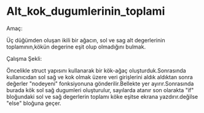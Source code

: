 # Alt_kok_dugumlerinin_toplami

Amaç:

Üç düğümden oluşan ikili bir ağacın, sol ve sag alt degerlerinin toplamının,kökün degerine eşit olup olmadığını bulmak.

Çalışma Şekli:

Öncelikle struct yapısını kullanarak bir kök-ağaç oluşturduk.Sonrasında kullanıcıdan sol sağ ve kok olmak üzere veri girişlerini aldık aldıktan sonra değerler "nodeyeni" 
fonksiyonuna gönderilir.Bellekte yer ayırır.Sonrasında burada kök sol sağ dugumleri oluşturulur, sayılarda atanır son olarakta "if" bloğundaki sol ve sağ degerlerin toplamı köke eşitse ekrana yazdırır.değilse "else" bloğuna geçer.
